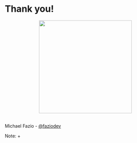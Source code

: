 # Thank you!

<div style="display: flex; justify-content: space-around;">
    <img src="img/android-robot.png" height="290"/>
</div>

<br />

Michael Fazio - [@faziodev](https://twitter.com/faziodev)

Note:
+